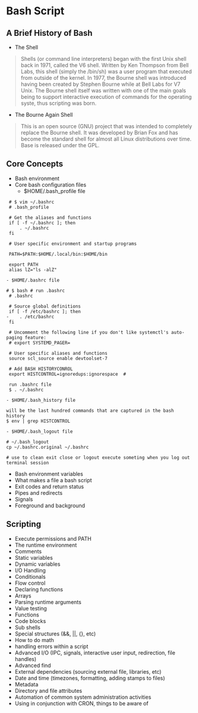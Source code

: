 Bash Script
===========

A Brief History of Bash 
-----------------------
* The Shell 
> Shells (or command line interpreters) began with the first Unix shell back in 1971, called the V6 shell. Written by Ken Thompson from Bell Labs, this shell (simply the /bin/sh) was a user program that executed from outside of the kernel.
> In 1977, the Bourne shell was introduced having been created by Stephen Bourne while at Bell Labs for V7 Unix. The Bourne shell itself was written with one of the main goals being to support interactive execution of commands for the operating syste, thus scripting was born.

* The Bourne Again Shell 
> This is an open source (GNU) project that was intended to completely replace the Bourne shell. It was developed by Brian Fox and has become the standard shell for almost all Linux distributions over time.
> Base is released under the GPL.

Core Concepts
-------------
* Bash environment 
* Core bash configuration files 
    -  $HOME/.bash_profile file 
```
 # $ vim ~/.bashrc
 # .bash_profile                                                                                                               
  
 # Get the aliases and functions
 if [ -f ~/.bashrc ]; then
     . ~/.bashrc
 fi
  
 # User specific environment and startup programs
  
 PATH=$PATH:$HOME/.local/bin:$HOME/bin
  
 export PATH
 alias lZ="ls -alZ"
```
    - $HOME/.bashrc file 
```
# $ bash # run .bashrc
 # .bashrc
  
 # Source global definitions
 if [ -f /etc/bashrc ]; then
-    . /etc/bashrc
 fi
  
 # Uncomment the following line if you don't like systemctl's auto-paging feature:
 # export SYSTEMD_PAGER=
  
 # User specific aliases and functions
 source scl_source enable devtoolset-7     

 # Add BASH HISTORYCONROL
 export HISTCONTROL=ignoredups:ignorespace  # 

 run .bashrc file 
 $ . ~/.bashrc
```
    - $HOME/.bash_history file 
```
will be the last hundred commands that are captured in the bash history 
$ env | grep HISTCONTROL
```
    - $HOME/.bash_logout file 
```
# ~/.bash_logout                                                                                 
cp ~/.bashrc.original ~/.bashrc

# use to clean exit close or logout execute someting when you log out terminal session 
```

* Bash environment variables 
* What makes a file a bash script 
* Exit codes and return status 
* Pipes and redirects 
* Signals 
* Foreground and background

Scripting
---------
* Execute permissions and PATH
* The runtime environment 
* Comments 
* Static variables
* Dynamic variables
* I/O Handling 
* Conditionals
* Flow control
* Declaring functions
* Arrays 
* Parsing runtime arguments
* Value testing
* Functions 
* Code blocks 
* Sub shells
* Special structures (&&, ||, {}, etc)
* How to do math 
* handling errors within a script 
* Advanced I/O (IPC, signals, interactive user input, redirection, file handles)
* Advanced find 
* External dependencies (sourcing external file, libraries, etc)
* Date and time (timezones, formatting, adding stamps to files)
* Metadata
* Directory and file attributes 
* Automation of common system administration activities 
* Using in conjunction with CRON, things to be aware of 
